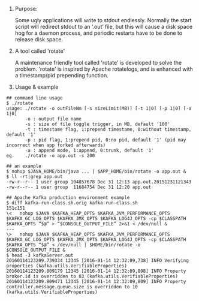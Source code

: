 1) Purpose:

   Some ugly applications will write to stdout endlessly. Normally the start script will redirect stdout to an ‘.out’ file, but this will cause a disk space hog for a daemon process, and periodic restarts have to be done to release disk space.

2) A tool called 'rotate'

   A maintenance friendly tool called 'rotate' is developed to solve the problem. 'rotate' is inspired by Apache rotatelogs, and is enhanced with a timestamp/pid prepending function.

3) Usage & example

````
## command line usage
$ ./rotate
usage: ./rotate -o outFileNm [-s sizeLimit(MB)] [-t 1|0] [-p 1|0] [-a 1|0]
       -o : output file name
       -s : size of file toggle trigger, in MB, default '100'
       -t : timestame flag, 1:prepend timestame, 0:without timestamp, default '1'
       -p : pid flag, 1:prepend pid, 0:no pid, default '1' (pid may incorrect when app forked afterwards)
       -a : append mode, 1:append, 0:trunk, default '1'
eg.    ./rotate -o app.out -s 200

## an example
$ nohup $JAVA_HOME/bin/java ... | $APP_HOME/bin/rotate -o app.out &
$ ll -rt|grep app.out
-rw-r--r-- 1 user group 104857678 Dec 31 12:13 app.out.20151231121343
-rw-r--r-- 1 user group  11684754 Dec 31 12:20 app.out

## Apache Kafka production environment example
$ diff kafka-run-class.sh.orig kafka-run-class.sh
151c151
\<   nohup $JAVA $KAFKA_HEAP_OPTS $KAFKA_JVM_PERFORMANCE_OPTS $KAFKA_GC_LOG_OPTS $KAFKA_JMX_OPTS $KAFKA_LOG4J_OPTS -cp $CLASSPATH $KAFKA_OPTS “$@” > “$CONSOLE_OUTPUT_FILE” 2>&1 < /dev/null &
---
\>   nohup $JAVA $KAFKA_HEAP_OPTS $KAFKA_JVM_PERFORMANCE_OPTS $KAFKA_GC_LOG_OPTS $KAFKA_JMX_OPTS $KAFKA_LOG4J_OPTS -cp $CLASSPATH $KAFKA_OPTS “$@” < /dev/null | $HOME/bin/rotate -o $CONSOLE_OUTPUT_FILE &
$ head -3 kafkaServer.out
20160114123209.739334 12345 [2016-01-14 12:32:09,738] INFO Verifying properties (kafka.utils.VerifiableProperties)
20160114123209.809179 12345 [2016-01-14 12:32:09,808] INFO Property broker.id is overridden to 83 (kafka.utils.VerifiableProperties)
20160114123209.809471 12345 [2016-01-14 12:32:09,809] INFO Property controller.message.queue.size is overridden to 10 (kafka.utils.VerifiableProperties)

